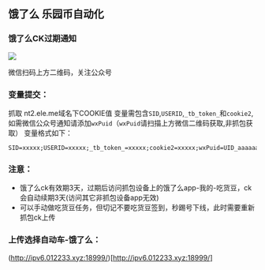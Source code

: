 ## 饿了么 乐园币自动化

### 饿了么CK过期通知
![](https://s2.loli.net/2023/10/05/ijkcZY6yrXg1Gwa.png)

微信扫码上方二维码，关注公众号

### 变量提交：
抓取 nt2.ele.me域名下COOKIE值
变量需包含`SID`,`USERID`,`_tb_token_`和`cookie2`, 如需微信公众号通知请添加`wxPuid`（`wxPuid`请扫描上方微信二维码获取,非抓包获取）
变量格式如下：
```
SID=xxxxx;USERID=xxxxx;_tb_token_=xxxxx;cookie2=xxxxx;wxPuid=UID_aaaaaaa;
```

### 注意：
- 饿了么ck有效期3天，过期后访问抓包设备上的饿了么app-我的-吃货豆，ck会自动续期3天(访问其它非抓包设备app无效)
- 可以手动做吃货豆任务，但切记不要吃货豆签到，秒踢号下线，此时需要重新抓包ck上传

### 上传选择自动车-饿了么：
(http://ipv6.012233.xyz:18999/)[http://ipv6.012233.xyz:18999/]
